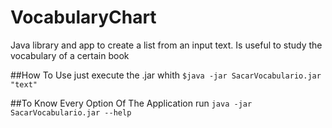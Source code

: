# VocabularyChart
Java library and app to create a list from an input text. Is useful to study the vocabulary of a certain book

##How To Use
just execute the .jar whith ``` $java -jar SacarVocabulario.jar "text" ```

##To Know Every Option Of The Application 
run ``` java -jar SacarVocabulario.jar --help ```
